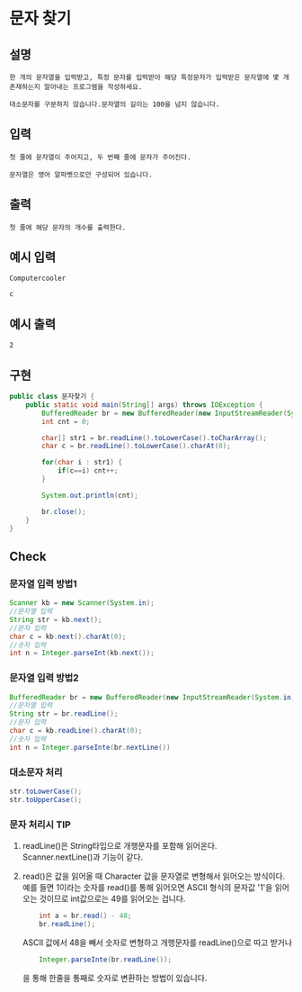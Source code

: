 # 문자 찾기

## 설명

    한 개의 문자열을 입력받고, 특정 문자를 입력받아 해당 특정문자가 입력받은 문자열에 몇 개 존재하는지 알아내는 프로그램을 작성하세요.

    대소문자를 구분하지 않습니다.문자열의 길이는 100을 넘지 않습니다.


## 입력

    첫 줄에 문자열이 주어지고, 두 번째 줄에 문자가 주어진다.

    문자열은 영어 알파벳으로만 구성되어 있습니다.


## 출력

    첫 줄에 해당 문자의 개수를 출력한다.


## 예시 입력 

    Computercooler

    c

## 예시 출력 

    2

## 구현

```JAVA
public class 문자찾기 {
    public static void main(String[] args) throws IOException {
        BufferedReader br = new BufferedReader(new InputStreamReader(System.in));
        int cnt = 0;

        char[] str1 = br.readLine().toLowerCase().toCharArray();
        char c = br.readLine().toLowerCase().charAt(0);

        for(char i : str1) {
            if(c==i) cnt++;
        }

        System.out.println(cnt);

        br.close();
    }
}
```

## Check

###  문자열 입력 방법1

```JAVA
Scanner kb = new Scanner(System.in);
//문자열 입력
String str = kb.next();
//문자 입력
char c = kb.next().charAt(0);
//숫자 입력
int n = Integer.parseInt(kb.next());
```

### 문자열 입력 방법2

```JAVA
BufferedReader br = new BufferedReader(new InputStreamReader(System.in));
//문자열 입력
String str = br.readLine();
//문자 입력
char c = kb.readLine().charAt(0);
//숫자 입력
int n = Integer.parseInte(br.nextLine())
```

### 대소문자 처리

```JAVA
str.toLowerCase();
str.toUpperCase();
```

### 문자 처리시 TIP
  1. readLine()은 String타입으로 개행문자를 포함해 읽어온다. <br>
     Scanner.nextLine()과 기능이 같다.

  2. read()은 값을 읽어올 때 Character 값을 문자열로 변형해서 읽어오는 방식이다. <br>
     예를 들면 1이라는 숫자를 read()를 통해 읽어오면 ASCII 형식의 문자값 '1'을 읽어오는 것이므로 int값으로는 49를 읽어오는 겁니다.
     ```JAVA
         int a = br.read() - 48;
         br.readLine();
     ```
       
     ASCII 값에서 48을 빼서 숫자로 변형하고 개행문자를 readLine()으로 따고 받거나 
       
     ```JAVA
         Integer.parseInte(br.readLine());
     ```
       
     을 통해 한줄을 통째로 숫자로 변환하는 방법이 있습니다.
       
